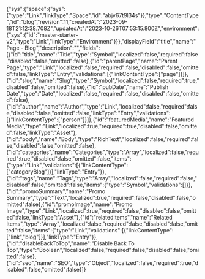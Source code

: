 {"sys":{"space":{"sys":{"type":"Link","linkType":"Space","id":"abjv67t9l34s"}},"type":"ContentType","id":"blog","revision":11,"createdAt":"2023-09-18T21:12:38.708Z","updatedAt":"2023-10-26T07:53:15.800Z","environment":{"sys":{"id":"master-starter-v2","type":"Link","linkType":"Environment"}}},"displayField":"title","name":"Page - Blog","description":"","fields":[{"id":"title","name":"Title","type":"Symbol","localized":false,"required":false,"disabled":false,"omitted":false},{"id":"parentPage","name":"Parent Page","type":"Link","localized":false,"required":false,"disabled":false,"omitted":false,"linkType":"Entry","validations":[{"linkContentType":["page"]}]},{"id":"slug","name":"Slug","type":"Symbol","localized":false,"required":true,"disabled":false,"omitted":false},{"id":"pubDate","name":"Publish Date","type":"Date","localized":false,"required":false,"disabled":false,"omitted":false},{"id":"author","name":"Author","type":"Link","localized":false,"required":false,"disabled":false,"omitted":false,"linkType":"Entry","validations":[{"linkContentType":["person"]}]},{"id":"featuredMedia","name":"Featured Media","type":"Link","localized":true,"required":true,"disabled":false,"omitted":false,"linkType":"Asset"},{"id":"body","name":"Body","type":"RichText","localized":false,"required":false,"disabled":false,"omitted":false},{"id":"categories","name":"Categories","type":"Array","localized":false,"required":true,"disabled":false,"omitted":false,"items":{"type":"Link","validations":[{"linkContentType":["categoryBlog"]}],"linkType":"Entry"}},{"id":"tags","name":"Tags","type":"Array","localized":false,"required":false,"disabled":false,"omitted":false,"items":{"type":"Symbol","validations":[]}},{"id":"promoSummary","name":"Promo Summary","type":"Text","localized":true,"required":false,"disabled":false,"omitted":false},{"id":"promoImage","name":"Promo Image","type":"Link","localized":true,"required":false,"disabled":false,"omitted":false,"linkType":"Asset"},{"id":"relatedItems","name":"Related Items","type":"Array","localized":false,"required":false,"disabled":false,"omitted":false,"items":{"type":"Link","validations":[{"linkContentType":["link","blog"]}],"linkType":"Entry"}},{"id":"disableBackToTop","name":"Disable Back To Top","type":"Boolean","localized":false,"required":false,"disabled":false,"omitted":false},{"id":"seo","name":"SEO","type":"Object","localized":false,"required":true,"disabled":false,"omitted":false}]}